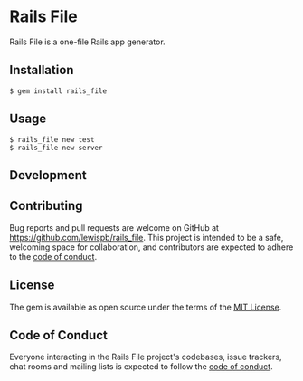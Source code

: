 # Rails File

Rails File is a one-file Rails app generator.

## Installation

    $ gem install rails_file

## Usage

    $ rails_file new test
    $ rails_file new server

## Development

## Contributing

Bug reports and pull requests are welcome on GitHub at https://github.com/lewispb/rails_file. This project is intended to be a safe, welcoming space for collaboration, and contributors are expected to adhere to the [code of conduct](https://github.com/lewispb/rails_file/blob/main/CODE_OF_CONDUCT.md).

## License

The gem is available as open source under the terms of the [MIT License](https://opensource.org/licenses/MIT).

## Code of Conduct

Everyone interacting in the Rails File project's codebases, issue trackers, chat rooms and mailing lists is expected to follow the [code of conduct](https://github.com/lewispb/rails_file/blob/main/CODE_OF_CONDUCT.md).
